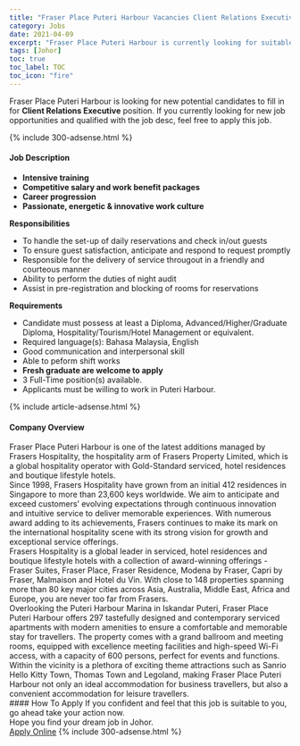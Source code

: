 ```yaml
---
title: "Fraser Place Puteri Harbour Vacancies Client Relations Executive" 
category: Jobs 
date: 2021-04-09 
excerpt: "Fraser Place Puteri Harbour is currently looking for suitable person to fill in the Client Relations Executive which based in Johor" 
tags: [Johor] 
toc: true 
toc_label: TOC 
toc_icon: "fire" 
--- 
```


<p>Fraser Place Puteri Harbour is looking for new potential candidates to fill in for <b>Client Relations Executive</b> position. If you currently looking for new job opportunities and qualified with the job desc, feel free to apply this job.
</p>{% include 300-adsense.html %} 
<div><div><h4>Job Description</h4></div><div><div><span><div><ul><li><strong>Intensive training</strong></li><li><strong>Competitive salary and work benefit packages</strong></li><li><strong>Career progression</strong></li><li><strong>Passionate, energetic &amp; innovative work culture</strong></li></ul><div><strong>Responsibilities</strong></div><ul><li>To handle the set-up of daily reservations and check in/out guests</li><li>To ensure guest satisfaction, anticipate and respond to request promptly</li><li>Responsible for the delivery of service througout in a friendly and courteous manner</li><li>Ability to perform the duties of night audit</li><li>Assist in pre-registration and blocking of rooms for reservations</li></ul><div><strong>Requirements</strong></div><ul><li>Candidate must possess at least a Diploma, Advanced/Higher/Graduate Diploma, Hospitality/Tourism/Hotel Management or equivalent.</li><li>Required language(s): Bahasa Malaysia, English</li><li>Good communication and interpersonal skill</li><li>Able to peform shift works</li><li><strong>Fresh graduate are welcome to apply</strong></li><li>3 Full-Time position(s) available.</li><li>Applicants must be willing to work in Puteri Harbour.</li></ul></div></span></div></div></div> 
{% include article-adsense.html %} 
<div><div><h4>Company Overview</h4></div><div><div><span><div><div>
<div>
		Fraser Place Puteri Harbour is one of the latest additions managed by Frasers Hospitality, the hospitality arm of Frasers Property Limited, which is a global hospitality operator with Gold-Standard serviced, hotel residences and boutique lifestyle hotels.</div>
<div>
		Since 1998, Frasers Hospitality have grown from an initial 412 residences in Singapore to more than 23,600 keys worldwide. We aim to anticipate and exceed customers&#8217; evolving expectations through continuous innovation and intuitive service to deliver memorable experiences. With numerous award adding to its achievements, Frasers continues to make its mark on the international hospitality scene with its strong vision for growth and exceptional service offerings.</div>
</div>
<div>
	Frasers Hospitality is a global leader in serviced, hotel residences and boutique lifestyle hotels with a collection of award-winning offerings - Fraser Suites, Fraser Place, Fraser Residence, Modena by Fraser, Capri by Fraser, Malmaison and Hotel du Vin. With close to 148 properties spanning more than 80 key major cities across Asia, Australia, Middle East, Africa and Europe, you are never too far from Frasers.</div>
<div>
	Overlooking the Puteri Harbour Marina in Iskandar Puteri, Fraser Place Puteri Harbour offers 297 tastefully designed and contemporary serviced apartments with modern amenities to ensure a comfortable and memorable stay for travellers. The property comes with a grand ballroom and meeting rooms, equipped with excellence meeting facilities and high-speed Wi-Fi access, with a capacity of 600 persons,&#160;perfect for events and functions. Within the vicinity is a plethora of exciting theme attractions such as Sanrio Hello Kitty Town, Thomas Town and Legoland,&#160;making Fraser Place Puteri Harbour not only an ideal accommodation for business travellers, but also a convenient accommodation for leisure travellers.</div></div></span></div></div></div> 
#### How To Apply 
If you confident and feel that this job is suitable to you, go ahead take your action now. <br/> 
Hope you find your dream job in Johor. <br/> 
<a href="https://www.jobstreet.com.my/en/job/client-relations-executive-4528060?jobId=jobstreet-my-job-4528060&" class="btn btn--info" target="_blank" rel="nofollow noopenner">Apply Online</a> 
{% include 300-adsense.html %} 